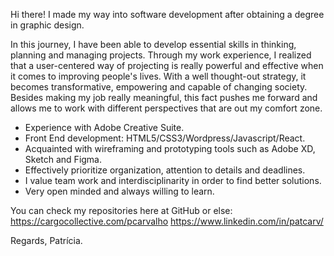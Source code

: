 Hi there! I made my way into software development after obtaining a degree in graphic design.

In this journey, I have been able to develop essential skills in thinking, planning and managing projects. Through my work experience, I realized that a user-centered way of projecting is really powerful and effective when it comes to improving people's lives. With a well thought-out strategy, it becomes transformative, empowering and capable of changing society. Besides making my job really meaningful, this fact pushes me forward and allows me to work with different perspectives that are out my comfort zone. 

- Experience with Adobe Creative Suite.
- Front End development: HTML5/CSS3/Wordpress/Javascript/React.
- Acquainted with wireframing and prototyping tools such as Adobe XD, Sketch and Figma.
- Effectively prioritize organization, attention to details and deadlines.
- I value team work and interdisciplinarity in order to find better solutions.
- Very open minded and always willing to learn.

You can check my repositories here at GitHub or else:
https://cargocollective.com/pcarvalho
https://www.linkedin.com/in/patcarv/

Regards,
Patrícia.


<!--
**carvalhopat/carvalhopat** is a ✨ _special_ ✨ repository because its `README.md` (this file) appears on your GitHub profile.

Here are some ideas to get you started:

- 🔭 I’m currently working on ...
- 🌱 I’m currently learning ...
- 👯 I’m looking to collaborate on ...
- 🤔 I’m looking for help with ...
- 💬 Ask me about ...
- 📫 How to reach me: ...
- 😄 Pronouns: ...
- ⚡ Fun fact: ...
-->
